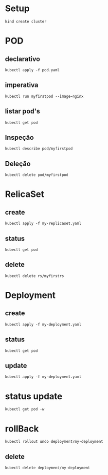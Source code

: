 # Setup
```shell
kind create cluster
```

# POD
## declarativo
```shell
kubectl apply -f pod.yaml
```

## imperativa
```shell
kubectl run myfirstpod --image=nginx
```

## listar pod's
```shell
kubectl get pod
```

## Inspeção
```shell
kubectl describe pod/myfirstpod
```

## Deleção
```shell
kubectl delete pod/myfirstpod
```

# RelicaSet

## create
```shell
kubectl apply -f my-replicaset.yaml 
```

## status
```shell
kubectl get pod
```

## delete
```shell
kubectl delete rs/myfirstrs
```

# Deployment

## create
```shell
kubectl apply -f my-deployment.yaml 
```

## status
```shell
kubectl get pod
```

## update
```shell
kubectl apply -f my-deployment.yaml 
```

# status update
```shell
kubectl get pod -w
```

# rollBack
```shell
kubectl rollout undo deployment/my-deployment
```

## delete
```shell
kubectl delete deployment/my-deployment
```